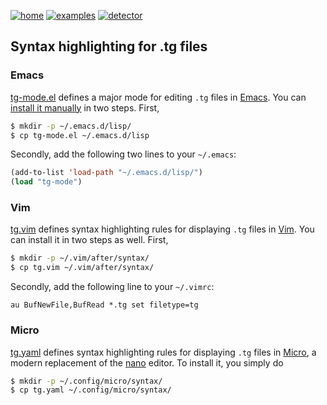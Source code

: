 [![home](https://img.shields.io/badge/gears-home-blue?style=flat)](../../..)
[![examples](https://img.shields.io/badge/gears-examples-green?style=flat)](../..)
[![detector](https://img.shields.io/badge/detector-construction-orange?style=flat)](..)

## Syntax highlighting for .tg files

### Emacs

[tg-mode.el](tg-mode.el) defines a major mode for editing `.tg` files in [Emacs][]. You can [install it manually](http://ergoemacs.org/emacs/emacs_installing_packages.html) in two steps. First,

```sh
$ mkdir -p ~/.emacs.d/lisp/
$ cp tg-mode.el ~/.emacs.d/lisp
```

Secondly, add the following two lines to your `~/.emacs`:

```lisp
(add-to-list 'load-path "~/.emacs.d/lisp/")
(load "tg-mode")
```

[Emacs]: https://www.gnu.org/software/emacs/

### Vim

[tg.vim](tg.vim) defines syntax highlighting rules for displaying `.tg` files in [Vim][]. You can install it in two steps as well. First,

```sh
$ mkdir -p ~/.vim/after/syntax/
$ cp tg.vim ~/.vim/after/syntax/
```

Secondly, add the following line to your `~/.vimrc`:

```vim
au BufNewFile,BufRead *.tg set filetype=tg
```

[Vim]:https://www.vim.org/

### Micro

[tg.yaml](tg.yaml) defines syntax highlighting rules for displaying `.tg` files in [Micro][], a modern replacement of the [nano][] editor. To install it, you simply do

```sh
$ mkdir -p ~/.config/micro/syntax/
$ cp tg.yaml ~/.config/micro/syntax/
```

[Micro]: https://micro-editor.github.io/
[nano]: https://www.nano-editor.org/
